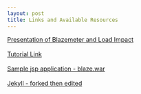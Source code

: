 ```yaml
---
layout: post
title: Links and Available Resources
---
```


[Presentation of Blazemeter and Load Impact]() <br> <br>
[Tutorial Link](http://ataichi.github.io/tutorial/) <br> <br>
[Sample jsp application - blaze.war](https://github.com/ataichi/ataichi.github.io/blob/master/downloadables/blaze.war?raw=true) <br> <br>
[Jekyll - forked then edited](https://github.com/ataichi/ataichi.github.io) 

